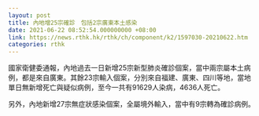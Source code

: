 ```yaml
---
layout: post
title: 內地增25宗確診　包括2宗廣東本土感染
date: 2021-06-22 08:52:54.000000000 +08:00
link: https://news.rthk.hk/rthk/ch/component/k2/1597030-20210622.htm
categories: rthk
---
```


國家衛健委通報，內地過去一日新增25宗新型肺炎確診個案，當中兩宗屬本土病例，都是來自廣東。其餘23宗輸入個案，分別來自福建、廣東、四川等地，當地單日無新增死亡與疑似病例，至今一共有91629人染病，4636人死亡。

另外，內地新增27宗無症狀感染個案，全屬境外輸入，當中有9宗轉為確診病例。
